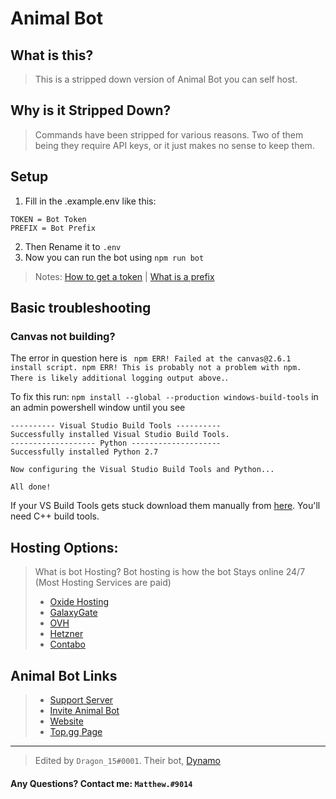 # Animal Bot
## What is this?
> This is a stripped down version of Animal Bot you can self host.
## Why is it Stripped Down?
> Commands have been stripped for various reasons. Two of them being they require API keys, or it just makes no sense to keep them.
## Setup
1. Fill in the .example.env like this: 
```
TOKEN = Bot Token
PREFIX = Bot Prefix
```
2. Then Rename it to `.env`
3. Now you can run the bot using ```npm run bot```
> Notes: [How to get a token](https://discordjs.guide/preparations/setting-up-a-bot-application.html#your-token) | [What is a prefix](https://anidiots.guide/first-bot/your-first-bot#using-a-prefix)

## Basic troubleshooting
### Canvas not building?

The error in question here is ```
npm ERR! Failed at the canvas@2.6.1 install script.
npm ERR! This is probably not a problem with npm. There is likely additional logging output above.```.


To fix this run: `npm install --global --production windows-build-tools` in an admin powershell window until you see
```Status from the installers:
---------- Visual Studio Build Tools ----------
Successfully installed Visual Studio Build Tools.
------------------- Python --------------------
Successfully installed Python 2.7

Now configuring the Visual Studio Build Tools and Python...

All done!
```
If your VS Build Tools gets stuck download them manually from [here](https://visualstudio.microsoft.com/thank-you-downloading-visual-studio/?sku=BuildTools&rel=15). You'll need C++ build tools.
## Hosting Options:
> What is bot Hosting?
Bot hosting is how the bot Stays online 24/7 (Most Hosting Services are paid)
> - [Oxide Hosting](https://oxide.host/)
> - [GalaxyGate](https://galaxygate.net/)
> - [OVH](https://ovh.co.uk/)
> - [Hetzner](https://hetzner.com/)
> - [Contabo](https://contabo.com/)

## Animal Bot Links
> - [Support Server](https://discord.gg/mCEdSrc)
> - [Invite Animal Bot](https://discord.com/oauth2/authorize?client_id=716061781172158464&permissions=51200&scope=bot)
> - [Website](https://www.animalbot.xyz)
> - [Top.gg Page](https://top.gg/bot/716061781172158464/vote)

---

> Edited by `Dragon_15#0001`. Their bot, [Dynamo](https://www.dynamobot.xyz)
#### Any Questions? Contact me: `Matthew.#9014`
